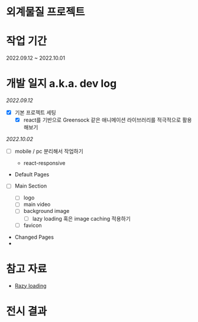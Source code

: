 # 외계물질 프로젝트

# 작업 기간

2022.09.12 ~ 2022.10.01

# 개발 일지 a.k.a. dev log

_2022.09.12_

- [x] 기본 프로젝트 세팅
  - [x] react를 기반으로 Greensock 같은 애니메이션 라이브러리를 적극적으로 활용해보기

_2022.10.02_

- [ ] mobile / pc 분리해서 작업하기

  - react-responsive

- Default Pages
- [ ] Main Section

  - [ ] logo
  - [ ] main video
  - [ ] background image
    - [ ] lazy loading 혹은 image caching 적용하기
  - [ ] favicon

- Changed Pages
-

# 참고 자료

- [Razy loading](https://web.dev/i18n/ko/code-splitting-suspense/)

# 전시 결과
